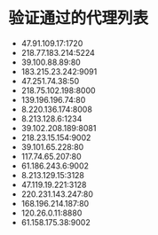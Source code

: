 # 验证通过的代理列表

 - 47.91.109.17:1720
 - 218.77.183.214:5224
 - 39.100.88.89:80
 - 183.215.23.242:9091
 - 47.251.74.38:50
 - 218.75.102.198:8000
 - 139.196.196.74:80
 - 8.220.136.174:8008
 - 8.213.128.6:1234
 - 39.102.208.189:8081
 - 218.23.15.154:9002
 - 39.101.65.228:80
 - 117.74.65.207:80
 - 61.186.243.6:9002
 - 8.213.129.15:3128
 - 47.119.19.221:3128
 - 220.231.143.247:80
 - 168.196.214.187:80
 - 120.26.0.11:8880
 - 61.158.175.38:9002
